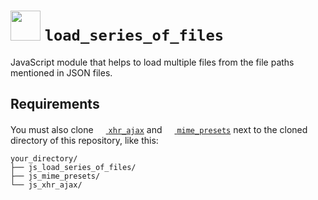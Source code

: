# <img src="https://skillicons.dev/icons?i=js" height="48" alt="" /> `load_series_of_files`

JavaScript module that helps to load multiple files from the file paths mentioned in JSON files.

## Requirements

You must also clone [<img src="https://skillicons.dev/icons?i=js" height="16" alt="" /> `xhr_ajax`](https://github.com/liledix4/js_xhr_ajax) and [<img src="https://skillicons.dev/icons?i=js" height="16" alt="" /> `mime_presets`](https://github.com/liledix4/js_mime_presets) next to the cloned directory of this repository, like this:

```
your_directory/
├── js_load_series_of_files/
├── js_mime_presets/
└── js_xhr_ajax/
```
